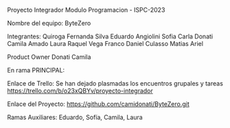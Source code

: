 Proyecto Integrador Modulo Programacion - ISPC-2023

Nombre del equipo: ByteZero

Integrantes:
Quiroga	Fernanda
Silva	Eduardo
Angiolini	Sofia Carla
Donati	Camila
Amado	Laura Raquel
Vega	Franco Daniel
Culasso	Matias Ariel

Product Owner
Donati	Camila

En rama PRINCIPAL:


Enlace de Trello:
Se han dejado plasmadas los encuentros grupales y tareas
https://trello.com/b/o23xQBYv/proyecto-integrador

Enlace del Proyecto: https://github.com/camidonati/ByteZero.git

Ramas Auxiliares:
Eduardo,
Sofía,
Camila,
Laura
